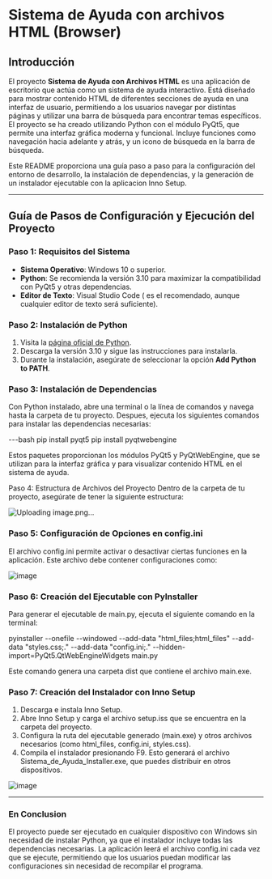 # Sistema de Ayuda con archivos HTML (Browser)

## Introducción

El proyecto **Sistema de Ayuda con Archivos HTML** es una aplicación de escritorio que actúa como un sistema de ayuda interactivo. Está diseñado para mostrar contenido HTML de diferentes secciones de ayuda en una interfaz de usuario, permitiendo a los usuarios navegar por distintas páginas y utilizar una barra de búsqueda para encontrar temas específicos. El proyecto se ha creado utilizando Python con el módulo PyQt5, que permite una interfaz gráfica moderna y funcional. Incluye funciones como navegación hacia adelante y atrás, y un icono de búsqueda en la barra de búsqueda.

Este README proporciona una guía paso a paso para la configuración del entorno de desarrollo, la instalación de dependencias, y la generación de un instalador ejecutable con la aplicacion Inno Setup.

---

## Guía de Pasos de Configuración y Ejecución del Proyecto

### Paso 1: Requisitos del Sistema

- **Sistema Operativo**: Windows 10 o superior.
- **Python**: Se recomienda la versión 3.10 para maximizar la compatibilidad con PyQt5 y otras dependencias.
- **Editor de Texto**: Visual Studio Code ( es el recomendado, aunque cualquier editor de texto será suficiente).

### Paso 2: Instalación de Python

1. Visita la [página oficial de Python](https://www.python.org/downloads/).
2. Descarga la versión 3.10 y sigue las instrucciones para instalarla.
3. Durante la instalación, asegúrate de seleccionar la opción **Add Python to PATH**.

### Paso 3: Instalación de Dependencias

Con Python instalado, abre una terminal o la línea de comandos y navega hasta la carpeta de tu proyecto. Despues, ejecuta los siguientes comandos para instalar las dependencias necesarias:

---bash
pip install pyqt5
pip install pyqtwebengine

Estos paquetes proporcionan los módulos PyQt5 y PyQtWebEngine, que se utilizan para la interfaz gráfica y para visualizar contenido HTML en el sistema de ayuda.

Paso 4: Estructura de Archivos del Proyecto
Dentro de la carpeta de tu proyecto, asegúrate de tener la siguiente estructura:

![Uploading image.png…]()



### Paso 5: Configuración de Opciones en config.ini
El archivo config.ini permite activar o desactivar ciertas funciones en la aplicación. Este archivo debe contener configuraciones como:

![image](https://github.com/user-attachments/assets/0ddcdc51-f609-4dc8-ac5d-8079286bd3e9)


### Paso 6: Creación del Ejecutable con PyInstaller
Para generar el ejecutable de main.py, ejecuta el siguiente comando en la terminal:

pyinstaller --onefile --windowed --add-data "html_files;html_files" --add-data "styles.css;." --add-data "config.ini;." --hidden-import=PyQt5.QtWebEngineWidgets main.py

Este comando genera una carpeta dist que contiene el archivo main.exe.

### Paso 7: Creación del Instalador con Inno Setup
1. Descarga e instala Inno Setup.
2. Abre Inno Setup y carga el archivo setup.iss que se encuentra en la carpeta del proyecto.
3. Configura la ruta del ejecutable generado (main.exe) y otros archivos necesarios (como html_files, config.ini, styles.css).
4. Compila el instalador presionando F9. Esto generará el archivo Sistema_de_Ayuda_Installer.exe, que puedes distribuir en otros dispositivos.

![image](https://github.com/user-attachments/assets/dd201f00-192a-4c87-9d40-f32dbad5cec0)


---

### En Conclusion
El proyecto puede ser ejecutado en cualquier dispositivo con Windows sin necesidad de instalar Python, ya que el instalador incluye todas las dependencias necesarias. La aplicación leerá el archivo config.ini cada vez que se ejecute, permitiendo que los usuarios puedan modificar las configuraciones sin necesidad de recompilar el programa.
